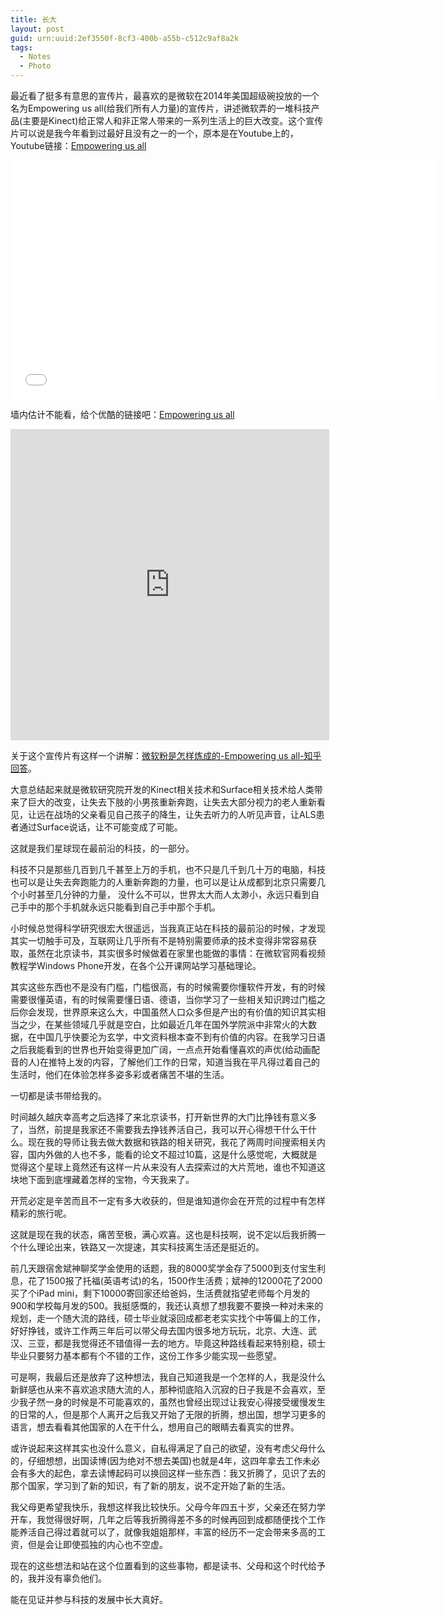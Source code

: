 ```yaml
---
title: 长大
layout: post
guid: urn:uuid:2ef3550f-8cf3-400b-a55b-c512c9af8a2k
tags:
  - Notes
  - Photo
---
```


<!--
[![bridge to wonderland]({{ site.baseurl }}/media/files/2014/09/05/bridge-to-wonderland.jpg)](http://500px.com/photo/82158657)

[Lucian](http://lucianmarin.com/ "Lucian")
-->

最近看了挺多有意思的宣传片，最喜欢的是微软在2014年美国超级碗投放的一个名为Empowering us all(给我们所有人力量)的宣传片，讲述微软弄的一堆科技产品(主要是Kinect)给正常人和非正常人带来的一系列生活上的巨大改变。这个宣传片可以说是我今年看到过最好且没有之一的一个，原本是在Youtube上的，Youtube链接：[Empowering us all](https://www.youtube.com/watch?v=qaOvHKG0Tio/ "Empowering us all")

<iframe width="680" height="382" src="//www.youtube.com/embed/qaOvHKG0Tio" frameborder="0" allowfullscreen></iframe>

墙内估计不能看，给个优酷的链接吧：[Empowering us all](http://v.youku.com/v_show/id_XODMxNzQyOTAw/ "Empowering us all")

<iframe height=498 width=510 src="http://player.youku.com/embed/XODMxNzQyOTAw" frameborder=0 allowfullscreen></iframe>

关于这个宣传片有这样一个讲解：[微软粉是怎样炼成的-Empowering us all-知乎回答](http://www.zhihu.com/question/26899218/answer/34518294/ "Empowering us all")。

大意总结起来就是微软研究院开发的Kinect相关技术和Surface相关技术给人类带来了巨大的改变，让失去下肢的小男孩重新奔跑，让失去大部分视力的老人重新看见，让远在战场的父亲看见自己孩子的降生，让失去听力的人听见声音，让ALS患者通过Surface说话，让不可能变成了可能。

这就是我们星球现在最前沿的科技，的一部分。

科技不只是那些几百到几千甚至上万的手机，也不只是几千到几十万的电脑，科技也可以是让失去奔跑能力的人重新奔跑的力量，也可以是让从成都到北京只需要几个小时甚至几分钟的力量， 没什么不可以，世界太大而人太渺小，永远只看到自己手中的那个手机就永远只能看到自己手中那个手机。

小时候总觉得科学研究很宏大很遥远，当我真正站在科技的最前沿的时候，才发现其实一切触手可及，互联网让几乎所有不是特别需要师承的技术变得非常容易获取，虽然在北京读书，其实很多时候做着在家里也能做的事情：在微软官网看视频教程学Windows Phone开发，在各个公开课网站学习基础理论。

其实这些东西也不是没有门槛，门槛很高，有的时候需要你懂软件开发，有的时候需要很懂英语，有的时候需要懂日语、德语，当你学习了一些相关知识跨过门槛之后你会发现，世界原来这么大，中国虽然人口众多但是产出的有价值的知识其实相当之少，在某些领域几乎就是空白，比如最近几年在国外学院派中非常火的大数据，在中国几乎快要沦为玄学，中文资料根本查不到有价值的内容。在我学习日语之后我能看到的世界也开始变得更加广阔，一点点开始看懂喜欢的声优(给动画配音的人)在推特上发的内容，了解他们工作的日常，知道当我在平凡得过着自己的生活时，他们在体验怎样多姿多彩或者痛苦不堪的生活。

一切都是读书带给我的。

时间越久越庆幸高考之后选择了来北京读书，打开新世界的大门比挣钱有意义多了，当然，前提是我家还不需要我去挣钱养活自己，我可以开心得想干什么干什么。现在我的导师让我去做大数据和铁路的相关研究，我花了两周时间搜索相关内容，国内外做的人也不多，能看的论文不超过10篇，这是什么感觉呢，大概就是觉得这个星球上竟然还有这样一片从来没有人去探索过的大片荒地，谁也不知道这块地下面到底埋藏着怎样的宝物，今天我来了。

开荒必定是辛苦而且不一定有多大收获的，但是谁知道你会在开荒的过程中有怎样精彩的旅行呢。

这就是现在我的状态，痛苦至极，满心欢喜。这也是科技啊，说不定以后我折腾一个什么理论出来，铁路又一次提速，其实科技离生活还是挺近的。

前几天跟宿舍斌神聊奖学金使用的话题，我的8000奖学金存了5000到支付宝生利息，花了1500报了托福(英语考试)的名，1500作生活费；斌神的12000花了2000买了个iPad mini，剩下10000寄回家还给爸妈，生活费就指望老师每个月发的900和学校每月发的500。我挺感慨的，我还认真想了想我要不要换一种对未来的规划，走一个随大流的路线，硕士毕业就滚回成都老老实实找个中等偏上的工作，好好挣钱，或许工作两三年后可以带父母去国内很多地方玩玩，北京、大连、武汉、三亚，都是我觉得还不错值得一去的地方。毕竟这种路线看起来特别稳，硕士毕业只要努力基本都有个不错的工作，这份工作多少能实现一些愿望。

可是啊，我最后还是放弃了这种想法，我自己知道我是一个怎样的人，我是没什么新鲜感也从来不喜欢追求随大流的人，那种彻底陷入沉寂的日子我是不会喜欢，至少我孑然一身的时候是不可能喜欢的，虽然也曾经出现过让我安心得接受缓慢发生的日常的人，但是那个人离开之后我又开始了无限的折腾，想出国，想学习更多的语言，想去看看其他国家的人在干什么，想用自己的眼睛去看真实的世界。

或许说起来这样其实也没什么意义，自私得满足了自己的欲望，没有考虑父母什么的，仔细想想，出国读博(因为绝对不想去美国)也就是4年，这四年拿去工作未必会有多大的起色，拿去读博起码可以换回这样一些东西：我又折腾了，见识了去的那个国家，学习到了新的知识，有了新的朋友，说不定开始了新的生活。

我父母更希望我快乐，我想这样我比较快乐。父母今年四五十岁，父亲还在努力学开车，我觉得很好啊，几年之后等我折腾得差不多的时候再回到成都随便找个工作能养活自己得过着就可以了，就像我姐姐那样，丰富的经历不一定会带来多高的工资，但是会让即使孤独的内心也不空虚。

现在的这些想法和站在这个位置看到的这些事物，都是读书、父母和这个时代给予的，我并没有辜负他们。

能在见证并参与科技的发展中长大真好。